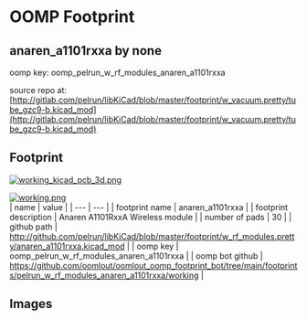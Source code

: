 # OOMP Footprint  
## anaren_a1101rxxa  by none  
  
oomp key: oomp_pelrun_w_rf_modules_anaren_a1101rxxa  
  
source repo at: [http://gitlab.com/pelrun/libKiCad/blob/master/footprint/w_vacuum.pretty/tube_gzc9-b.kicad_mod](http://gitlab.com/pelrun/libKiCad/blob/master/footprint/w_vacuum.pretty/tube_gzc9-b.kicad_mod)  
## Footprint  
  
[![working_kicad_pcb_3d.png](working_kicad_pcb_3d_600.png)](working_kicad_pcb_3d.png)  
  
[![working.png](working_600.png)](working.png)  
| name | value | 
| --- | --- | 
| footprint name | anaren_a1101rxxa | 
| footprint description | Anaren A1101RxxA Wireless module | 
| number of pads | 30 | 
| github path | http://github.com/pelrun/libKiCad/blob/master/footprint/w_rf_modules.pretty/anaren_a1101rxxa.kicad_mod | 
| oomp key | oomp_pelrun_w_rf_modules_anaren_a1101rxxa | 
| oomp bot github | https://github.com/oomlout/oomlout_oomp_footprint_bot/tree/main/footprints/pelrun_w_rf_modules_anaren_a1101rxxa/working | 
## Images  
